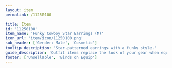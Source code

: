 ```yaml
---
layout: item
permalink: /11250100

title: Item
id: '11250100'
item_name: 'Funky Cowboy Star Earrings (M)'
icon_url: 'item/icon/11250100.png'
sub_header: ['Gender: Male', 'Cosmetic']
tooltip_description: 'Star-patterned earrings with a funky style.'
guide_description: 'Outfit items replace the look of your gear when equipped.'
footer: ['Unsellable', 'Binds on Equip']
---
```

